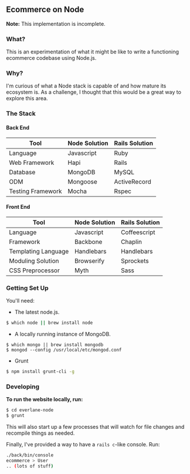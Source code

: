 ## Ecommerce on Node

**Note:** This implementation is incomplete.

### What?

This is an experimentation of what it might be like to write a functioning ecommerce codebase using Node.js.

### Why?

I'm curious of what a Node stack is capable of and how mature its ecosystem is. As a challenge, I thought that this would be a great way to explore this area.

### The Stack

#### Back End

| Tool              | Node Solution | Rails Solution |
|-------------------|---------------|----------------|
| Language          | Javascript    | Ruby           |
| Web Framework     | Hapi          | Rails          |
| Database          | MongoDB       | MySQL          |
| ODM               | Mongoose      | ActiveRecord   |
| Testing Framework | Mocha         | Rspec          |

#### Front End

| Tool                | Node Solution | Rails Solution |
|---------------------|---------------|----------------|
| Language            | Javascript    | Coffeescript   |
| Framework           | Backbone      | Chaplin        |
| Templating Language | Handlebars    | Handlebars     |
| Moduling Solution   | Browserify    | Sprockets      |
| CSS Preprocessor    | Myth          | Sass           |

### Getting Set Up

You'll need:

-  The latest node.js.

``` bash
$ which node || brew install node
```

- A locally running instance of MongoDB.

```
$ which mongo || brew install mongodb
$ mongod --config /usr/local/etc/mongod.conf
```

- Grunt

``` bash
$ npm install grunt-cli -g
```

### Developing

**To run the website locally, run:**

``` bash
$ cd everlane-node
$ grunt
```

This will also start up a few processes that will watch for file changes and recompile things as needed.

Finally, I've provided a way to have a `rails c`-like console. Run:

``` bash
./back/bin/console
ecommerce > User
.. (lots of stuff)
```
